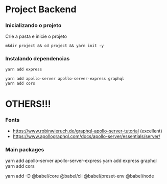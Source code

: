 # Project Backend

### Inicializando o projeto

Crie a pasta e inicie o projeto

`mkdir project && cd project && yarn init -y`

### Instalando dependencias

```sh
yarn add express

yarn add apollo-server apollo-server-express graphql
yarn add cors
```

# OTHERS!!!

### Fonts

 - https://www.robinwieruch.de/graphql-apollo-server-tutorial (excellent)
 - https://www.apollographql.com/docs/apollo-server/essentials/server/


### Main packages

yarn add apollo-server apollo-server-express
yarn add express graphql
yarn add cors

yarn add -D @babel/core @babel/cli @babel/preset-env @babel/node
